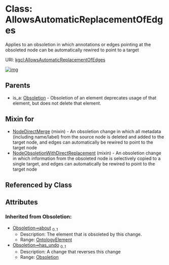 
# Class: AllowsAutomaticReplacementOfEdges


Applies to an obsoletion in which annotations or edges pointing at the obsoleted node can be automatically rewired to point to a target

URI: [kgcl:AllowsAutomaticReplacementOfEdges](http://w3id.org/kgcl/AllowsAutomaticReplacementOfEdges)


[![img](https://yuml.me/diagram/nofunky;dir:TB/class/[OntologyElement],[Obsoletion],[NodeObsoletionWithDirectReplacement]uses%20-.->[AllowsAutomaticReplacementOfEdges],[NodeDirectMerge]uses%20-.->[AllowsAutomaticReplacementOfEdges],[Obsoletion]^-[AllowsAutomaticReplacementOfEdges],[NodeObsoletionWithDirectReplacement],[NodeDirectMerge])](https://yuml.me/diagram/nofunky;dir:TB/class/[OntologyElement],[Obsoletion],[NodeObsoletionWithDirectReplacement]uses%20-.->[AllowsAutomaticReplacementOfEdges],[NodeDirectMerge]uses%20-.->[AllowsAutomaticReplacementOfEdges],[Obsoletion]^-[AllowsAutomaticReplacementOfEdges],[NodeObsoletionWithDirectReplacement],[NodeDirectMerge])

## Parents

 *  is_a: [Obsoletion](Obsoletion.md) - Obsoletion of an element deprecates usage of that element, but does not delete that element.

## Mixin for

 * [NodeDirectMerge](NodeDirectMerge.md) (mixin)  - An obsoletion change in which all metadata (including name/label) from the source node is deleted and added to the target node, and edges can automatically be rewired to point to the target node
 * [NodeObsoletionWithDirectReplacement](NodeObsoletionWithDirectReplacement.md) (mixin)  - An obsoletion change in which information from the obsoleted node is selectively copied to a single target, and edges can automatically be rewired to point to the target node

## Referenced by Class


## Attributes


### Inherited from Obsoletion:

 * [Obsoletion➞about](Obsoletion_about.md)  <sub>0..1</sub>
     * Description: The element that is obsoleted by this change.
     * Range: [OntologyElement](OntologyElement.md)
 * [Obsoletion➞has_undo](Obsoletion_has_undo.md)  <sub>0..1</sub>
     * Description: A change that reverses this change
     * Range: [Obsoletion](Obsoletion.md)

